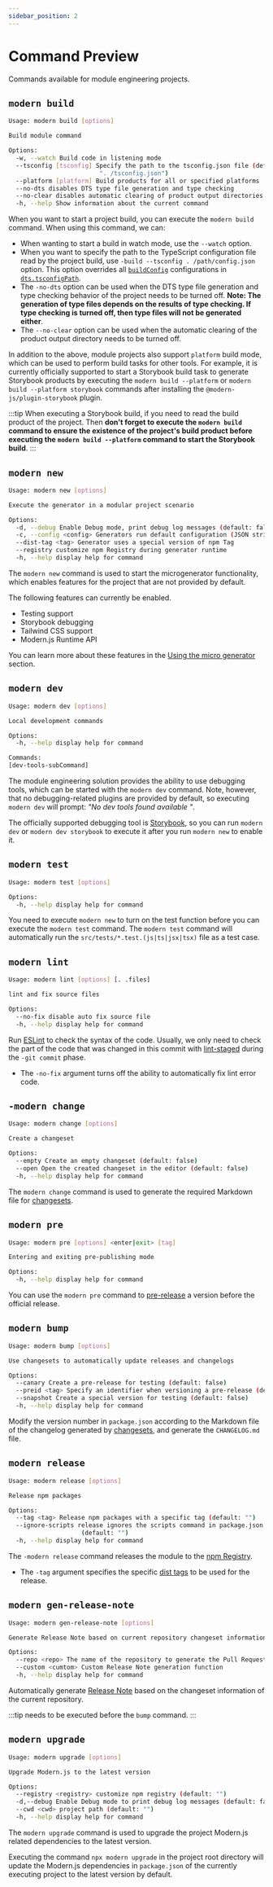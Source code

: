 ```yaml
---
sidebar_position: 2
---
```


# Command Preview

Commands available for module engineering projects.

## `modern build`

```bash
Usage: modern build [options]

Build module command

Options:
  -w, --watch Build code in listening mode
  --tsconfig [tsconfig] Specify the path to the tsconfig.json file (default:
                         ". /tsconfig.json")
  --platform [platform] Build products for all or specified platforms
  --no-dts disables DTS type file generation and type checking
  --no-clear disables automatic clearing of product output directories
  -h, --help Show information about the current command
```

When you want to start a project build, you can execute the `modern build` command. When using this command, we can:

- When wanting to start a build in watch mode, use the `--watch` option.
- When you want to specify the path to the TypeScript configuration file read by the project build, use `-build --tsconfig . /path/config.json` option. This option overrides all [`buildConfig`](/api/config/build-config) configurations in [`dts.tsconfigPath`](/api/config/build-config).
- The `-no-dts` option can be used when the DTS type file generation and type checking behavior of the project needs to be turned off. **Note: The generation of type files depends on the results of type checking. If type checking is turned off, then type files will not be generated either**.
- The `--no-clear` option can be used when the automatic clearing of the product output directory needs to be turned off.

In addition to the above, module projects also support `platform` build mode, which can be used to perform build tasks for other tools. For example, it is currently officially supported to start a Storybook build task to generate Storybook products by executing the `modern build --platform` or `modern build --platform storybook` commands after installing the `@modern-js/plugin-storybook` plugin.

:::tip
When executing a Storybook build, if you need to read the build product of the project. Then **don't forget to execute the `modern build` command to ensure the existence of the project's build product before executing the `modern build --platform` command to start the Storybook build**.
:::

## `modern new`

```bash
Usage: modern new [options]

Execute the generator in a modular project scenario

Options:
  -d, --debug Enable Debug mode, print debug log messages (default: false)
  -c, --config <config> Generators run default configuration (JSON string)
  --dist-tag <tag> Generator uses a special version of npm Tag
  --registry customize npm Registry during generator runtime
  -h, --help display help for command
```

The `modern new` command is used to start the microgenerator functionality, which enables features for the project that are not provided by default.

The following features can currently be enabled.

- Testing support
- Storybook debugging
- Tailwind CSS support
- Modern.js Runtime API

You can learn more about these features in the [Using the micro generator](/guide/basic/use-micro-generator) section.

## `modern dev`

```bash
Usage: modern dev [options]

Local development commands

Options:
  -h, --help display help for command

Commands:
[dev-tools-subCommand]
```

The module engineering solution provides the ability to use debugging tools, which can be started with the `modern dev` command. Note, however, that no debugging-related plugins are provided by default, so executing `modern dev` will prompt: _"No dev tools found available "_.

The officially supported debugging tool is [Storybook](https://storybook.js.org/), so you can run `modern dev` or `modern dev storybook` to execute it after you run `modern new` to enable it.

## `modern test`

```bash
Usage: modern test [options]

Options:
  -h, --help display help for command
```

You need to execute `modern new` to turn on the test function before you can execute the `modern test` command.
The `modern test` command will automatically run the `src/tests/*.test.(js|ts|jsx|tsx)` file as a test case.

## `modern lint`

```bash
Usage: modern lint [options] [. .files]

lint and fix source files

Options:
  --no-fix disable auto fix source file
  -h, --help display help for command
```

Run [ESLint](https://eslint.org/) to check the syntax of the code. Usually, we only need to check the part of the code that was changed in this commit with [lint-staged](https://github.com/okonet/lint-staged) during the `-git commit` phase.

- The `-no-fix` argument turns off the ability to automatically fix lint error code.

## `-modern change`

```bash
Usage: modern change [options]

Create a changeset

Options:
  --empty Create an empty changeset (default: false)
  --open Open the created changeset in the editor (default: false)
  -h, --help display help for command
```

The `modern change` command is used to generate the required Markdown file for [changesets](https://github.com/changesets/changesets).

## `modern pre`

```bash
Usage: modern pre [options] <enter|exit> [tag]

Entering and exiting pre-publishing mode

Options:
  -h, --help display help for command
```

You can use the `modern pre` command to [pre-release](https://github.com/atlassian/changesets/blob/main/docs/prereleases.md) a version before the official release.

## `modern bump`

```bash
Usage: modern bump [options]

Use changesets to automatically update releases and changelogs

Options:
  --canary Create a pre-release for testing (default: false)
  --preid <tag> Specify an identifier when versioning a pre-release (default: "next")
  --snapshot Create a special version for testing (default: false)
  -h, --help display help for command
```

Modify the version number in `package.json` according to the Markdown file of the changelog generated by [changesets](https://github.com/changesets/changesets), and generate the `CHANGELOG.md` file.

## `modern release`

```bash
Usage: modern release [options]

Release npm packages

Options:
  --tag <tag> Release npm packages with a specific tag (default: "")
  --ignore-scripts release ignores the scripts command in package.json, only supported in pnpm monorepo
                    (default: "")
  -h, --help display help for command
```

The `-modern release` command releases the module to the [npm Registry](https://www.npmjs.com/).

- The `-tag` argument specifies the specific [dist tags](https://docs.npmjs.com/adding-dist-tags-to-packages) to be used for the release.

## `modern gen-release-note`

```bash
Usage: modern gen-release-note [options]

Generate Release Note based on current repository changeset information

Options:
  --repo <repo> The name of the repository to generate the Pull Request link, e.g.: web-infra-dev/modern.js
  --custom <cumtom> Custom Release Note generation function
  -h, --help display help for command
```

Automatically generate [Release Note](https://en.wikipedia.org/wiki/Release_notes) based on the changeset information of the current repository.

:::tip
needs to be executed before the `bump` command.
:::

## `modern upgrade`

```bash
Usage: modern upgrade [options]

Upgrade Modern.js to the latest version

Options:
  --registry <registry> customize npm registry (default: "")
  -d,--debug Enable Debug mode to print debug log messages (default: false)
  --cwd <cwd> project path (default: "")
  -h, --help display help for command
```

The `modern upgrade` command is used to upgrade the project Modern.js related dependencies to the latest version.

Executing the command `npx modern upgrade` in the project root directory will update the Modern.js dependencies in `package.json` of the currently executing project to the latest version by default.
